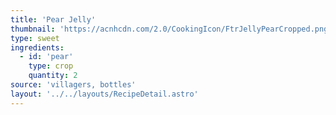 ```yaml
---
title: 'Pear Jelly'
thumbnail: 'https://acnhcdn.com/2.0/CookingIcon/FtrJellyPearCropped.png'
type: sweet
ingredients:
  - id: 'pear'
    type: crop
    quantity: 2
source: 'villagers, bottles'
layout: '../../layouts/RecipeDetail.astro'
---
```

